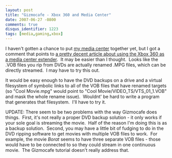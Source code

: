 ```yaml
---
layout: post
title: "Gizmocafe - Xbox 360 and Media Center"
date: 2007-06-27 -0800
comments: true
disqus_identifier: 1223
tags: [media,gaming,xbox]
---
```

I haven't gotten a chance to put [my media
center](http://paraesthesia.com/archive/2007/03/23/media-center-2005-and-xbox-360-success.aspx)
together yet, but I got a comment that points to [a pretty decent
article about using the Xbox 360 as a media center
extender](http://www.gizmocafe.com/tv-video/xbox360.aspx).  It may be
easier than I thought.  Looks like the .VOB files you rip from DVDs are
actually renamed .MPG files, which can be directly streamed.  I may have
to try this out.

It would be easy enough to have the DVD backups on a drive and a virtual
filesystem of symbolic links to all of the VOB files that have renamed
targets (so "Cool Movie.mpg" would point to "Cool
Movie/VIDEO\_TS/VTS\_01\_1.VOB" and mask the whole rename issue). 
Wouldnt' be hard to write a program that generates that filesystem. 
I'll have to try it.

UPDATE: There seem to be two problems with the way Gizmocafe does
things.  First, it's not really a proper DVD backup solution - it only
works if your sole goal is streaming the movie.  Half of the reason I'm
doing this is as a backup solution.  Second, you may have a little bit
of fudging to do in the DVD ripping software to get movies with multiple
VOB files to work.  For example, the movie *Borat* seems to have three
separate VOB files - those would have to be connected to so they could
stream in one continuous movie.  The Gizmocafe tutorial doesn't really
address that.

